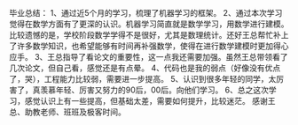 毕业总结：
1、通过近5个月的学习，梳理了机器学习的框架。
2、通过本次学习觉得在数学方面有了更深的认识。机器学习简直就是数学学习，用数学进行建模。比较遗憾的是，学校阶段数学学得不是很好，尤其是数理统计。还好王总帮忙补上了许多数学知识，也希望能够有时间再补强数学，使得在进行数学建模时更加得心应手。
3、王总指导了看论文的重要性，这一点我还需要加强。虽然王总带领看了几次论文，但自己看，感觉还是有点晕。
4、代码也是我的弱点（好像没有优点了，哭），工程能力比较弱，需要进一步提高。
5、认识到很多年轻的同学，太厉害了，真羡慕年轻、厉害又努力的90后，00后。向他们学习。
6、总之这次学习，感觉认识上有一些提高，但基础太差，需要如何提升，比较迷茫。
感谢王总、助教老师、班班及极客时间。
